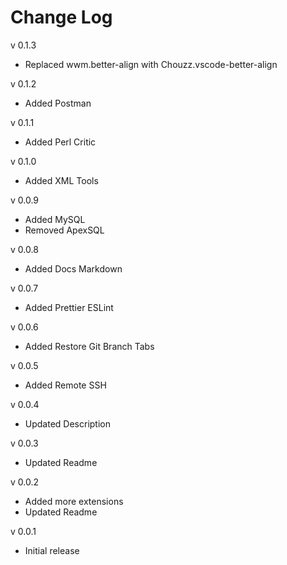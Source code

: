 # Change Log
v 0.1.3
- Replaced wwm.better-align with Chouzz.vscode-better-align

v 0.1.2
- Added Postman

v 0.1.1
- Added Perl Critic

v 0.1.0
- Added XML Tools

v 0.0.9
- Added MySQL
- Removed ApexSQL

v 0.0.8
- Added Docs Markdown

v 0.0.7
- Added Prettier ESLint

v 0.0.6
- Added Restore Git Branch Tabs

v 0.0.5
- Added Remote SSH

v 0.0.4
- Updated Description

v 0.0.3
- Updated Readme

v 0.0.2
- Added more extensions
- Updated Readme

v 0.0.1
- Initial release
